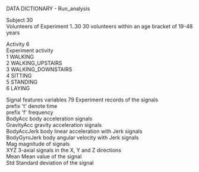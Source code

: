 DATA DICTIONARY - Run_analysis

Subject  30                 
         Volunteers of Experiment
         1..30 30 volunteers within an age bracket of 19-48 years
               
Activity 6      
            Experiment activity<br />
                1 WALKING<br />
                2 WALKING_UPSTAIRS<br />
                3 WALKING_DOWNSTAIRS<br />
                4 SITTING<br />
                5 STANDING<br />
                6 LAYING<br />  
         
Signal features variables 79
            Experiment records of the signals<br />
                 prefix 't'   denote time<br />
                 prefix 'f'   frequency<br />
                 BodyAcc      body acceleration signals<br />
                 GravityAcc   gravity acceleration signals<br />
                 BodyAccJerk  body linear acceleration with Jerk signals<br />
                 BodyGyroJerk body angular velocity with Jerk signals<br />
                 Mag          magnitude of signals<br />
                 XYZ          3-axial signals in the X, Y and Z directions<br />
                 Mean         Mean value of the signal<br />
                 Std          Standard deviation of the signal<br />
